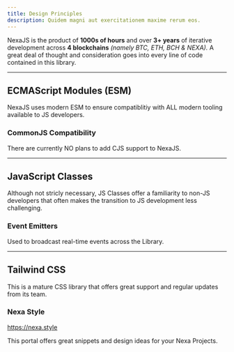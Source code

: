 ```yaml
---
title: Design Principles
description: Quidem magni aut exercitationem maxime rerum eos.
---
```


NexaJS is the product of __1000s of hours__ and over __3+ years__ of iterative development across __4 blockchains__ _(namely BTC, ETH, BCH & NEXA)._ A great deal of thought and consideration goes into every line of code contained in this library.

---

## ECMAScript Modules (ESM)

NexaJS uses modern ESM to ensure compatiblitiy with ALL modern tooling available to JS developers.

### CommonJS Compatibility

There are currently NO plans to add CJS support to NexaJS.

---

## JavaScript Classes

Although not stricly necessary, JS Classes offer a familiarity to non-JS developers that often makes the transition to JS development less challenging.

### Event Emitters

Used to broadcast real-time events across the Library.

---

## Tailwind CSS

This is a mature CSS library that offers great support and regular updates from its team.

### Nexa Style

https://nexa.style

This portal offers great snippets and design ideas for your Nexa Projects.
